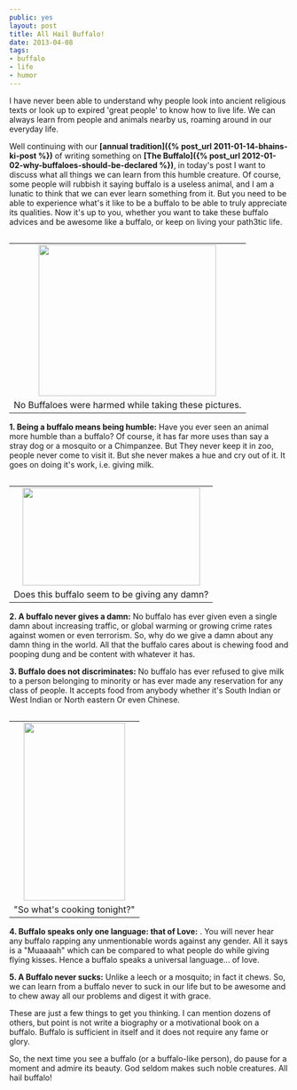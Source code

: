```yaml
---
public: yes
layout: post
title: All Hail Buffalo!
date: 2013-04-08
tags:
- buffalo
- life
- humor
---
```


I have never been able to understand why people look into ancient religious texts or look up to expired 'great people' to know how to live life. We can always learn from people and animals nearby us, roaming around in our everyday life.

Well continuing with our **[annual tradition]({% post_url 2011-01-14-bhains-ki-post %})** of writing something on **[The Buffalo]({% post_url 2012-01-02-why-buffaloes-should-be-declared %})**, in today's post I want to discuss what all things we can learn from this humble creature. Of course, some people will rubbish it saying buffalo is a useless animal, and I am a lunatic to think that we can ever learn something from it. But you need to be able to experience what's it like to be a buffalo to be able to truly appreciate its qualities. Now it's up to you, whether you want to take these buffalo advices and be awesome like a buffalo, or keep on living your path3tic life.

<table cellpadding="0" cellspacing="0" class="tr-caption-container" style="float: left; margin-right: 1em; text-align: left;"><tbody><tr><td style="text-align: center;"><a href="http://2.bp.blogspot.com/-3IKdNjigtPw/UWMAD_iGmrI/AAAAAAAABUA/FhYYYksSmQE/s1600/IMG_1345.JPG" imageanchor="1" style="clear: left; margin-bottom: 1em; margin-left: auto; margin-right: auto;"><img border="0" height="272" src="http://2.bp.blogspot.com/-3IKdNjigtPw/UWMAD_iGmrI/AAAAAAAABUA/FhYYYksSmQE/s320/IMG_1345.JPG" width="320"></a></td></tr><tr><td class="tr-caption" style="text-align: center;">No Buffaloes were harmed while taking these pictures.</td></tr></tbody></table>

**1. Being a buffalo means being humble:** Have you ever seen an animal more humble than a buffalo? Of course, it has far more uses than say a stray dog or a mosquito or a Chimpanzee. But They never keep it in zoo, people never come to visit it. But she never makes a hue and cry out of it. It goes on doing it's work, i.e. giving milk.

<table cellpadding="0" cellspacing="0" class="tr-caption-container" style="float: right; margin-left: 1em; text-align: right;"><tbody><tr><td style="text-align: center;"><a href="http://1.bp.blogspot.com/-m1nwuh4HbIE/UWMBlxKpbsI/AAAAAAAABUQ/ZI_zDgL7qDc/s1600/IMG_1354.JPG" imageanchor="1" style="clear: right; margin-bottom: 1em; margin-left: auto; margin-right: auto;"><img border="0" height="176" src="http://1.bp.blogspot.com/-m1nwuh4HbIE/UWMBlxKpbsI/AAAAAAAABUQ/ZI_zDgL7qDc/s320/IMG_1354.JPG" width="320"></a></td></tr><tr><td class="tr-caption" style="text-align: center;">Does this buffalo seem to be giving any damn?</td></tr></tbody></table>

**2. A buffalo never gives a damn:** No buffalo has ever given even a single damn about increasing traffic, or global warming or growing crime rates against women or even terrorism. So, why do we give a damn about any damn thing in the world. All that the buffalo cares about is chewing food and pooping dung and be content with whatever it has.

**3. Buffalo does not discriminates:** No buffalo has ever refused to give milk to a person belonging to minority or has ever made any reservation for any class of people. It accepts food from anybody whether it's South Indian or West Indian or North eastern Or even Chinese.

<table cellpadding="0" cellspacing="0" class="tr-caption-container" style="float: left; margin-right: 1em; text-align: left;"><tbody><tr><td style="text-align: center;"><a href="http://1.bp.blogspot.com/-dUOJpmczrTM/UWMAcZDo-RI/AAAAAAAABUI/XckN-EZVolk/s1600/IMG_1350.JPG" imageanchor="1" style="clear: left; margin-bottom: 1em; margin-left: auto; margin-right: auto;"><img border="0" height="320" src="http://1.bp.blogspot.com/-dUOJpmczrTM/UWMAcZDo-RI/AAAAAAAABUI/XckN-EZVolk/s320/IMG_1350.JPG" width="183"></a></td></tr><tr><td class="tr-caption" style="text-align: center;">"So what's cooking tonight?"</td></tr></tbody></table>

**4. Buffalo speaks only one language: that of Love:** . You will never hear any buffalo rapping any unmentionable words against any gender. All it says is a "Muaaaah" which can be compared to what people do while giving flying kisses. Hence a buffalo speaks a universal language... of love.

**5. A Buffalo never sucks:** Unlike a leech or a mosquito; in fact it chews. So, we can learn from a buffalo never to suck in our life but to be awesome and to chew away all our problems and digest it with grace.

These are just a few things to get you thinking. I can mention dozens of others, but point is not write a biography or a motivational book on a buffalo. Buffalo is sufficient in itself and it does not require any fame or glory. 

So, the next time you see a buffalo (or a buffalo-like person), do pause for a moment and admire its beauty. God seldom makes such noble creatures. All hail buffalo!
